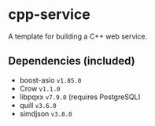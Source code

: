 # cpp-service

A template for building a C++ web service.

## Dependencies (included)
- boost-asio `v1.85.0`
- Crow `v1.1.0`
- libpqxx `v7.9.0` (requires PostgreSQL)
- quill `v3.6.0`
- simdjson `v3.8.0`
